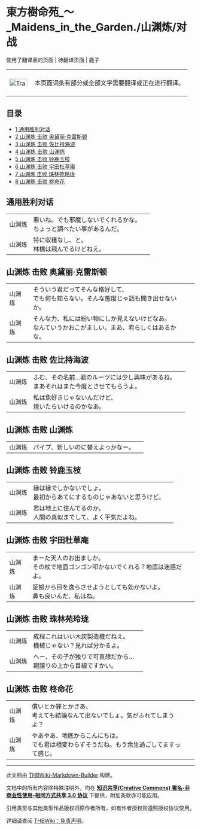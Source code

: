 # 東方樹命苑_～_Maidens_in_the_Garden./山渊炼/对战

<!-- source html: G:\repos\THBWiki-Markdown-Builder\THBWikiMarkdown\Temp\main\8\8c\ns0%3A%E6%9D%B1%E6%96%B9%E6%A8%B9%E5%91%BD%E8%8B%91_%EF%BD%9E_Maidens_in_the_Garden%2E%2F%E5%B1%B1%E6%B8%8A%E7%82%BC%2F%E5%AF%B9%E6%88%98.html -->

使用了翻译表的页面 | 待翻译页面 | 鹿子

<center>

<table>
<tbody><tr>
<td class="mbox-image"><div style="width: 52px;">
  <a href="./文件-Translation_J_To_C-cs.png.md" class="image"><img alt="Translation J To C-cs.png" src="https://upload.thwiki.cc/thumb/3/31/Translation_J_To_C-cs.png/48px-Translation_J_To_C-cs.png" decoding="async" loading="lazy" width="48" height="19" srcset="https://upload.thwiki.cc/thumb/3/31/Translation_J_To_C-cs.png/72px-Translation_J_To_C-cs.png 1.5x, https://upload.thwiki.cc/thumb/3/31/Translation_J_To_C-cs.png/96px-Translation_J_To_C-cs.png 2x" data-file-width="480" data-file-height="189"></a></div></td>
<td class="mbox-text" style=""><br>本页面词条有部分或全部文字需要翻译或正在进行翻译。<br><br></td>
</tr>
</tbody></table>


</center>
  
  

  

## 目录

- [1 通用胜利对话](#通用胜利对话)
- [2 山渊炼 击败 奥黛丽·克雷斯顿](#山渊炼_击败_奥黛丽·克雷斯顿)
- [3 山渊炼 击败 佐比持海波](#山渊炼_击败_佐比持海波)
- [4 山渊炼 击败 山渊炼](#山渊炼_击败_山渊炼)
- [5 山渊炼 击败 铃鹿玉枝](#山渊炼_击败_铃鹿玉枝)
- [6 山渊炼 击败 宇田杜草庵](#山渊炼_击败_宇田杜草庵)
- [7 山渊炼 击败 珠林苑玲珑](#山渊炼_击败_珠林苑玲珑)
- [8 山渊炼 击败 柊命花](#山渊炼_击败_柊命花)




## 通用胜利对话

<table><tbody><tr class="tt-content" id="通用胜利对话-1" data-pos="&#91;&quot;\u901a\u7528\u80dc\u5229\u5bf9\u8bdd&quot;,1&#93;"><td id="山渊炼" class="tt-char" lang="zh"><div class="poem">山渊炼</div></td><td class="tt-ja" lang="ja"><div class="poem">悪いね。でも邪魔しないでくれるかな。<br>ちょっと調べたい事があるんだ。</div></td><td class="tt-zh" lang="zh"><div class="poem"></div></td></tr><tr class="tt-content" id="通用胜利对话-2" data-pos="&#91;&quot;\u901a\u7528\u80dc\u5229\u5bf9\u8bdd&quot;,2&#93;"><td id="山渊炼" class="tt-char" lang="zh"><div class="poem">山渊炼</div></td><td class="tt-ja" lang="ja"><div class="poem">特に収穫なし、と。<br>林檎は飛んでるけどねえ。</div></td><td class="tt-zh" lang="zh"><div class="poem"></div></td></tr></tbody></table>


## 山渊炼 击败 奥黛丽·克雷斯顿

<table><tbody><tr class="tt-content" id="山渊炼_击败_奥黛丽·克雷斯顿-1" data-pos="&#91;&quot;\u5c71\u6e0a\u70bc \u51fb\u8d25 \u5965\u9edb\u4e3d\u00b7\u514b\u96f7\u65af\u987f&quot;,1&#93;"><td id="山渊炼" class="tt-char" lang="zh"><div class="poem">山渊炼</div></td><td class="tt-ja" lang="ja"><div class="poem">そういう君だってそんな格好して、<br>でも何も知らない。そんな態度じゃ話も聞き出せないか。</div></td><td class="tt-zh" lang="zh"><div class="poem"></div></td></tr><tr class="tt-content" id="山渊炼_击败_奥黛丽·克雷斯顿-2" data-pos="&#91;&quot;\u5c71\u6e0a\u70bc \u51fb\u8d25 \u5965\u9edb\u4e3d\u00b7\u514b\u96f7\u65af\u987f&quot;,2&#93;"><td id="山渊炼" class="tt-char" lang="zh"><div class="poem">山渊炼</div></td><td class="tt-ja" lang="ja"><div class="poem">そんな力、私には紛い物にしか見えないけどなあ。<br>なんていうかおこがましい。まあ、君らしくはあるかな。</div></td><td class="tt-zh" lang="zh"><div class="poem"></div></td></tr></tbody></table>


## 山渊炼 击败 佐比持海波

<table><tbody><tr class="tt-content" id="山渊炼_击败_佐比持海波-1" data-pos="&#91;&quot;\u5c71\u6e0a\u70bc \u51fb\u8d25 \u4f50\u6bd4\u6301\u6d77\u6ce2&quot;,1&#93;"><td id="山渊炼" class="tt-char" lang="zh"><div class="poem">山渊炼</div></td><td class="tt-ja" lang="ja"><div class="poem">ふむ、その名前…君のルーツには少し興味があるね。<br>まあそれはまた今度とさせてもらうよ。</div></td><td class="tt-zh" lang="zh"><div class="poem"></div></td></tr><tr class="tt-content" id="山渊炼_击败_佐比持海波-2" data-pos="&#91;&quot;\u5c71\u6e0a\u70bc \u51fb\u8d25 \u4f50\u6bd4\u6301\u6d77\u6ce2&quot;,2&#93;"><td id="山渊炼" class="tt-char" lang="zh"><div class="poem">山渊炼</div></td><td class="tt-ja" lang="ja"><div class="poem">私は魚好きじゃないんだけど、<br>焼いたらいけるのかなあ。</div></td><td class="tt-zh" lang="zh"><div class="poem"></div></td></tr></tbody></table>


## 山渊炼 击败 山渊炼

<table><tbody><tr class="tt-content" id="山渊炼_击败_山渊炼-1" data-pos="&#91;&quot;\u5c71\u6e0a\u70bc \u51fb\u8d25 \u5c71\u6e0a\u70bc&quot;,1&#93;"><td id="山渊炼" class="tt-char" lang="zh"><div class="poem">山渊炼</div></td><td class="tt-ja" lang="ja"><div class="poem">パイプ、新しいのに替えよっかなー。</div></td><td class="tt-zh" lang="zh"><div class="poem"></div></td></tr></tbody></table>


## 山渊炼 击败 铃鹿玉枝

<table><tbody><tr class="tt-content" id="山渊炼_击败_铃鹿玉枝-1" data-pos="&#91;&quot;\u5c71\u6e0a\u70bc \u51fb\u8d25 \u94c3\u9e7f\u7389\u679d&quot;,1&#93;"><td id="山渊炼" class="tt-char" lang="zh"><div class="poem">山渊炼</div></td><td class="tt-ja" lang="ja"><div class="poem">縁は縁でしかないでしょ。<br>最初からあてにするものじゃあないと思うけど。</div></td><td class="tt-zh" lang="zh"><div class="poem"></div></td></tr><tr class="tt-content" id="山渊炼_击败_铃鹿玉枝-2" data-pos="&#91;&quot;\u5c71\u6e0a\u70bc \u51fb\u8d25 \u94c3\u9e7f\u7389\u679d&quot;,2&#93;"><td id="山渊炼" class="tt-char" lang="zh"><div class="poem">山渊炼</div></td><td class="tt-ja" lang="ja"><div class="poem">君は地上に住んでるのか。<br>人間の真似までして、よく平気だよね。</div></td><td class="tt-zh" lang="zh"><div class="poem"></div></td></tr></tbody></table>


## 山渊炼 击败 宇田杜草庵

<table><tbody><tr class="tt-content" id="山渊炼_击败_宇田杜草庵-1" data-pos="&#91;&quot;\u5c71\u6e0a\u70bc \u51fb\u8d25 \u5b87\u7530\u675c\u8349\u5eb5&quot;,1&#93;"><td id="山渊炼" class="tt-char" lang="zh"><div class="poem">山渊炼</div></td><td class="tt-ja" lang="ja"><div class="poem">まーた天人のお出ましか。<br>その杖で地面ゴンゴン叩かないでくれる？地底は迷惑だよ。</div></td><td class="tt-zh" lang="zh"><div class="poem"></div></td></tr><tr class="tt-content" id="山渊炼_击败_宇田杜草庵-2" data-pos="&#91;&quot;\u5c71\u6e0a\u70bc \u51fb\u8d25 \u5b87\u7530\u675c\u8349\u5eb5&quot;,2&#93;"><td id="山渊炼" class="tt-char" lang="zh"><div class="poem">山渊炼</div></td><td class="tt-ja" lang="ja"><div class="poem">証拠から目を逸らさせようとしても効かないよ。<br>鼻も良いんだ、私はね。</div></td><td class="tt-zh" lang="zh"><div class="poem"></div></td></tr></tbody></table>


## 山渊炼 击败 珠林苑玲珑

<table><tbody><tr class="tt-content" id="山渊炼_击败_珠林苑玲珑-1" data-pos="&#91;&quot;\u5c71\u6e0a\u70bc \u51fb\u8d25 \u73e0\u6797\u82d1\u73b2\u73d1&quot;,1&#93;"><td id="山渊炼" class="tt-char" lang="zh"><div class="poem">山渊炼</div></td><td class="tt-ja" lang="ja"><div class="poem">成程これはいい木炭製造機だねえ。<br>機械じゃない？見れば分かるよ。</div></td><td class="tt-zh" lang="zh"><div class="poem"></div></td></tr><tr class="tt-content" id="山渊炼_击败_珠林苑玲珑-2" data-pos="&#91;&quot;\u5c71\u6e0a\u70bc \u51fb\u8d25 \u73e0\u6797\u82d1\u73b2\u73d1&quot;,2&#93;"><td id="山渊炼" class="tt-char" lang="zh"><div class="poem">山渊炼</div></td><td class="tt-ja" lang="ja"><div class="poem">へー、その子が独りで可哀想だから…<br>親譲りの上から目線ですかい。</div></td><td class="tt-zh" lang="zh"><div class="poem"></div></td></tr></tbody></table>


## 山渊炼 击败 柊命花

<table><tbody><tr class="tt-content" id="山渊炼_击败_柊命花-1" data-pos="&#91;&quot;\u5c71\u6e0a\u70bc \u51fb\u8d25 \u67ca\u547d\u82b1&quot;,1&#93;"><td id="山渊炼" class="tt-char" lang="zh"><div class="poem">山渊炼</div></td><td class="tt-ja" lang="ja"><div class="poem">償いとか罪とかさあ、<br>考えても結論なんて出ないでしょ。気がふれてしまうよ？</div></td><td class="tt-zh" lang="zh"><div class="poem"></div></td></tr><tr class="tt-content" id="山渊炼_击败_柊命花-2" data-pos="&#91;&quot;\u5c71\u6e0a\u70bc \u51fb\u8d25 \u67ca\u547d\u82b1&quot;,2&#93;"><td id="山渊炼" class="tt-char" lang="zh"><div class="poem">山渊炼</div></td><td class="tt-ja" lang="ja"><div class="poem">やあやあ、地底からこんにちは。<br>でも君は相変わらずそうだね。もう余生過ごしてますって感じ。</div></td><td class="tt-zh" lang="zh"><div class="poem"></div></td></tr></tbody></table>


  
  

  





---

此文档由 [THBWiki-Markdown-Builder](https://github.com/Delsin-Yu/THBWiki-Markdown-Builder) 构建。

文档中的所有内容除特殊注明外，均在 [**知识共享(Creative Commons) 署名-非商业性使用-相同方式共享 3.0 协议**](https://creativecommons.org/licenses/by-sa/3.0/deed.zh-hans) 下提供，附加条款亦可能应用。

引用类型与其他类型作品版权归原作者所有，如有作者授权则遵照授权协议使用。

详细请查阅 [THBWiki：免责声明](https://thbwiki.cc/THBWiki:%E5%85%8D%E8%B4%A3%E5%A3%B0%E6%98%8E)。

